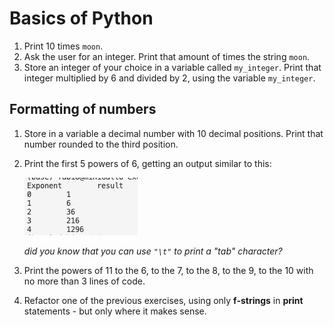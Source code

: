 # Basics of Python

1. Print 10 times `moon`.
2. Ask the user for an integer. Print that amount of times the string `moon`.
3. Store an integer of your choice in a variable called `my_integer`. Print that integer multiplied by 6 and divided by 2, using the variable `my_integer`.

## Formatting of numbers

1. Store in a variable a decimal number with 10 decimal positions. Print that number rounded to the third position.
2. Print the first 5 powers of 6, getting an output similar to this:

    ![example output](powersof6.png)

    *did you know that you can use `"\t"` to print a "tab" character?*
3. Print the powers of 11 to the 6, to the 7, to the 8, to the 9, to the 10 with no more than 3 lines of code.
4. Refactor one of the previous exercises, using only **f-strings** in **print** statements - but only where it makes sense.
